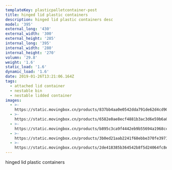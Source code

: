 ```yaml
---
templateKey: plasticpalletcontainer-post
title: hinged lid plastic containers
description: hinged lid plastic containers desc
model: '395'
external_long: '430'
external_width: '300'
external_height: '285'
internal_long: '395'
internal_width: '280'
internal_height: '270'
volumn: '29.8'
weight: '1.6'
static_load: '1.6'
dynamic_load: '1.6'
date: 2019-01-26T13:21:06.164Z
tags:
  - attached lid container
  - nestable bin
  - nestable lidded container
images:
  - >-
    https://static.movingbox.cn/products/837bb4aa0e0542dda791de62d4cd90a9.jpg
  - >-
    https://static.movingbox.cn/products/6582e0ae8ecf4881b3ac3d6e59b6a087.jpg
  - >-
    https://static.movingbox.cn/products/b895c3ca9f4442eb9b55694a1968ccca.jpg
  - >-
    https://static.movingbox.cn/products/3b0ed21aab2241f68ebbe370fe39714d.jpg
  - >-
    https://static.movingbox.cn/products/2de418385b364542b8f5d24064fc8e36.jpg
---
```

hinged lid plastic containers

